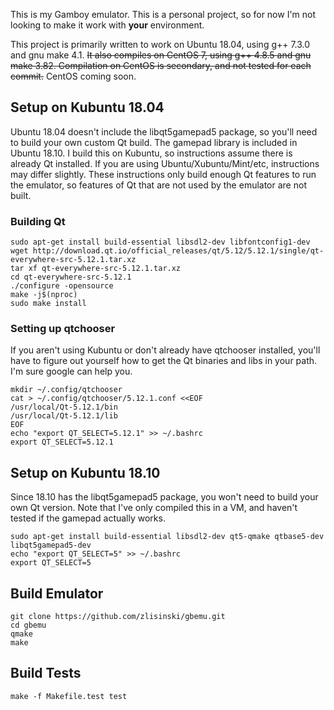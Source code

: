 This is my Gamboy emulator. This is a personal project, so for now I'm not looking to make it work with **your** environment.

This project is primarily written to work on Ubuntu 18.04, using g++ 7.3.0 and gnu make 4.1. ~~It also compiles on CentOS 7, using g++ 4.8.5 and gnu make 3.82. Compilation on CentOS is secondary, and not tested for each commit.~~ CentOS coming soon.

## Setup on Kubuntu 18.04

Ubuntu 18.04 doesn't include the libqt5gamepad5 package, so you'll need to build your own custom Qt build. The gamepad library is included in Ubuntu 18.10. I build this on Kubuntu, so instructions assume there is already Qt installed. If you are using Ubuntu/Xubuntu/Mint/etc, instructions may differ slightly. These instructions only build enough Qt features to run the emulator, so features of Qt that are not used by the emulator are not built.

### Building Qt

    sudo apt-get install build-essential libsdl2-dev libfontconfig1-dev
    wget http://download.qt.io/official_releases/qt/5.12/5.12.1/single/qt-everywhere-src-5.12.1.tar.xz
    tar xf qt-everywhere-src-5.12.1.tar.xz
    cd qt-everywhere-src-5.12.1
    ./configure -opensource
    make -j$(nproc)
    sudo make install

### Setting up qtchooser

If you aren't using Kubuntu or don't already have qtchooser installed, you'll have to figure out yourself how to get the Qt binaries and libs in your path. I'm sure google can help you.

    mkdir ~/.config/qtchooser
    cat > ~/.config/qtchooser/5.12.1.conf <<EOF
    /usr/local/Qt-5.12.1/bin
    /usr/local/Qt-5.12.1/lib
    EOF
    echo "export QT_SELECT=5.12.1" >> ~/.bashrc
    export QT_SELECT=5.12.1

## Setup on Kubuntu 18.10

Since 18.10 has the libqt5gamepad5 package, you won't need to build your own Qt version. Note that I've only compiled this in a VM, and haven't tested if the gamepad actually works.

    sudo apt-get install build-essential libsdl2-dev qt5-qmake qtbase5-dev libqt5gamepad5-dev
    echo "export QT_SELECT=5" >> ~/.bashrc
    export QT_SELECT=5

## Build Emulator

    git clone https://github.com/zlisinski/gbemu.git
    cd gbemu
    qmake
    make

## Build Tests

	make -f Makefile.test test
